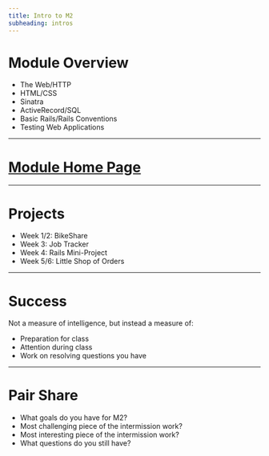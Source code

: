 ```yaml
---
title: Intro to M2
subheading: intros
---
```


# Module Overview

* The Web/HTTP
* HTML/CSS
* Sinatra
* ActiveRecord/SQL
* Basic Rails/Rails Conventions
* Testing Web Applications

---

# [Module Home Page](http://backend.turing.io/module2/)

---

# Projects

* Week 1/2: BikeShare
* Week 3: Job Tracker
* Week 4: Rails Mini-Project
* Week 5/6: Little Shop of Orders

---

# Success

Not a measure of intelligence, but instead a measure of:

* Preparation for class
* Attention during class
* Work on resolving questions you have

---

# Pair Share

* What goals do you have for M2?
* Most challenging piece of the intermission work?
* Most interesting piece of the intermission work?
* What questions do you still have?
